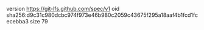 version https://git-lfs.github.com/spec/v1
oid sha256:d9c31c980dcbc974f973e46b980c2059c43675f295a18aaf4b1fcd1fcecebba3
size 79
